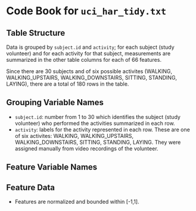 Code Book for `uci_har_tidy.txt`
================================

Table Structure
---------------

Data is grouped by `subject.id` and `activity`; for each subject (study
volunteer) and for each activity for that subject, measurements are summarized
in the other table columns for each of 66 features.

Since there are 30 subjects and of six possible activites (WALKING, WALKING_UPSTAIRS,
WALKING_DOWNSTAIRS, SITTING, STANDING, LAYING), there are a total of 180 rows in the
table.

Grouping Variable Names
-----------------------

- `subject.id`: number from 1 to 30 which identifies the subject (study volunteer) who performed the activities summarized in each row.
- `activity`: labels for the activity represented in each row.  These are one of six activites: WALKING, WALKING_UPSTAIRS, WALKING_DOWNSTAIRS, SITTING, STANDING, LAYING.  They were assigned manually from video recordings of the volunteer.

Feature Variable Names
----------------------


Feature Data
------------

- Features are normalized and bounded within [-1,1].

